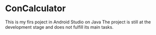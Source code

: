 # ConCalculator
This is my firs poject in Android Studio on Java
The project is still at the development stage and does not fulfill its main tasks.
